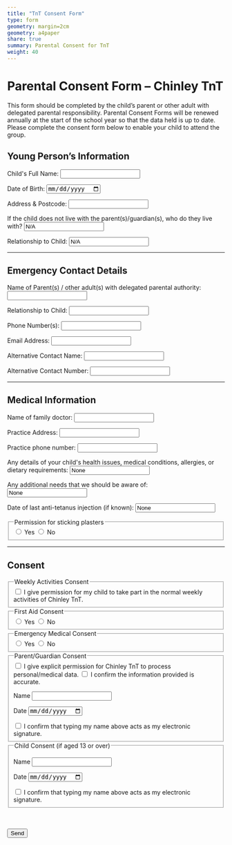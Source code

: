 ```yaml
---
title: "TnT Consent Form"
type: form
geometry: margin=2cm
geometry: a4paper
share: true
summary: Parental Consent for TnT
weight: 40
---
```


<form action="https://getform.io/f/apjzldwa" method="POST" accept-charset="UTF-8">
<input type="hidden" name="_gotcha" style="display:none !important">

<h1>Parental Consent Form – Chinley TnT</h1>
<p>This form should be completed by the child’s parent or other adult with delegated parental responsibility. Parental Consent Forms will be renewed annually at the start of the school year so that the data held is up to date. Please complete the consent form below to enable your child to attend the group.</p>

<h2>Young Person’s Information</h2>
<div class="textCols">
  <label>Child's Full Name:</label>
  <input class="short-input" type="text" name="child_name" required>

  <label>Date of Birth:</label>
  <input type="date" name="dob" required>

  <label>Address & Postcode:</label>
  <input class="short-input" type="text" name="address" required>

  <label>If the child does not live with the parent(s)/guardian(s), who do they live with?</label>
  <input class="short-input" type="text" name="live_with" value="N/A">

  <label>Relationship to Child:</label>
  <input class="short-input" type="text" name="live_with_relationship" value="N/A">
</div>

<hr>
<h2>Emergency Contact Details</h2>
<div class="textCols">
  <label>Name of Parent(s) / other adult(s) with delegated parental authority:</label>
  <input class="short-input" type="text" name="parent_name" required>

  <label>Relationship to Child:</label>
  <input class="short-input" type="text" name="relationship" required>

  <label>Phone Number(s):</label>
  <input class="short-input" type="text" name="phone" required>

  <label>Email Address:</label>
  <input class="short-input" type="email" name="email">

  <label>Alternative Contact Name:</label>
  <input class="short-input" type="text" name="alt_name">

  <label>Alternative Contact Number:</label>
  <input class="short-input" type="text" name="alt_phone">
</div>

<hr>
<h2>Medical Information</h2>
<div class="textCols">
  <label>Name of family doctor:</label>
  <input class="short-input" type="text" name="doctor_name">

  <label>Practice Address:</label>
  <input class="short-input" type="text" name="Practice_Address">

  <label>Practice phone number:</label>
  <input class="short-input" type="text" name="Practice_phone">

  <label>Any details of your child's health issues, medical conditions, allergies, or dietary requirements:</label>
  <input class="short-input" type="text" name="health_issues" value="None">

  <label>Any additional needs that we should be aware of:</label>
  <input class="short-input" type="text" name="Other_Needs" value="None">

  <label>Date of last anti-tetanus injection (if known):</label>
  <input class="short-input" type="text" name="Tetanus_Date" value="None">

  <fieldset>
    <legend>Permission for sticking plasters</legend>
    <label><input type="radio" name="Plaster_Permission" value="Yes" required> Yes</label>
    <label><input type="radio" name="Plaster_Permission" value="No"> No</label>
  </fieldset>
</div>

<hr>
<h2>Consent</h2>
<div class="textCols">

  <fieldset>
    <legend>Weekly Activities Consent</legend>
    <label class="checkbox-inline">
      <input type="checkbox" name="Weekly_Activities_Consent" required>
      I give permission for my child to take part in the normal weekly activities of Chinley TnT.
    </label>
  </fieldset>

  <fieldset>
    <legend>First Aid Consent</legend>
    <label><input type="radio" name="FirstAid_Consent" value="Yes" required> Yes</label>
    <label><input type="radio" name="FirstAid_Consent" value="No"> No</label>
  </fieldset>

  <fieldset>
    <legend>Emergency Medical Consent</legend>
    <label><input type="radio" name="Medical_Consent" value="Yes" required> Yes</label>
    <label><input type="radio" name="Medical_Consent" value="No"> No</label>
  </fieldset>

<fieldset>
  <legend>Parent/Guardian Consent</legend>

  <label class="checkbox-inline required">
    <input type="checkbox" name="Data_Consent" required>
    I give explicit permission for Chinley TnT to process personal/medical data.
  </label>

  <label class="checkbox-inline required">
    <input type="checkbox" name="Confirm_Accurate" required>
    I confirm the information provided is accurate.
  </label>

  <label for="ParentName" class="required">Name</label>
  <input type="text" id="ParentName" name="ParentName" class="short-input" required>

  <label for="ParentDate" class="required">Date</label>
  <input type="date" id="ParentDate" name="ParentDate" class="short-input" required>

  <label class="checkbox-inline required">
    <input type="checkbox" name="ParentSignatureConfirm" required>
    I confirm that typing my name above acts as my electronic signature.
  </label>
</fieldset>

<fieldset>
  <legend>Child Consent (if aged 13 or over)</legend>

  <label for="ChildName">Name</label>
  <input type="text" id="ChildName" name="ChildName" class="short-input">

  <label for="ChildDate">Date</label>
  <input type="date" id="ChildDate" name="ChildDate" class="short-input">

  <label class="checkbox-inline">
    <input type="checkbox" name="ChildSignatureConfirm">
    I confirm that typing my name above acts as my electronic signature.
  </label>
</fieldset>

<script>
document.addEventListener("DOMContentLoaded", function () {
  const today = new Date().toISOString().split("T")[0];
  ["ParentDate", "ChildDate"].forEach(id => {
    const el = document.getElementById(id);
    if (el && !el.value) el.value = today;
  });
});
</script>


<br><br>
<button type="submit">Send</button>
</form>
